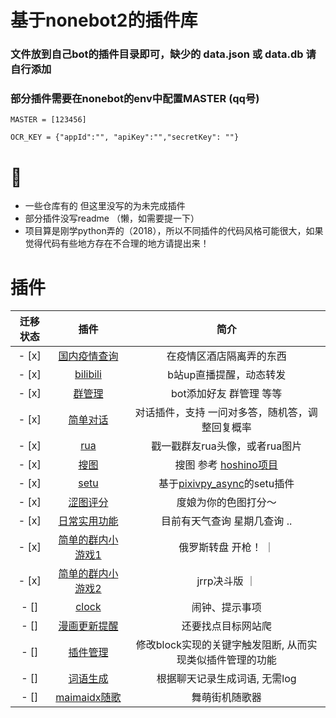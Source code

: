 # 基于nonebot2的插件库
### 文件放到自己bot的插件目录即可，缺少的 data.json 或 data.db 请自行添加  
### 部分插件需要在nonebot的env中配置MASTER (qq号)
```
MASTER = [123456]

OCR_KEY = {"appId":"", "apiKey":"","secretKey": ""}

```

# 📝
- 一些仓库有的 但这里没写的为未完成插件  
- 部分插件没写readme （懒，如需要提一下）  
- 项目算是刚学python弄的（2018），所以不同插件的代码风格可能很大，如果觉得代码有些地方存在不合理的地方请提出来！ 


# 插件 

| 迁移状态 |      插件       |     简介       |
|:------:|:---------------:|:------------:|
| - [x] |  [国内疫情查询](./covid-19_news) | 在疫情区酒店隔离弄的东西 |
| - [x] |  [bilibili](./bilibili) | b站up直播提醒，动态转发 |
| - [x] |  [群管理](./atirbot) | bot添加好友 群管理 等等 |
| - [x] |  [简单对话](./chat) | 对话插件，支持 一问对多答，随机答，调整回复概率  |
| - [x] |  [rua](./rua) | 戳一戳群友rua头像，或者rua图片 |
| - [x] |  [搜图](./search_pic) | 搜图 参考 [hoshino项目](https://github.com/pcrbot/Hoshino-plugin-transplant/tree/master/image) |
| - [x] |  [setu](./setu) | 基于[pixivpy_async](https://github.com/Mikubill/pixivpy-async)的setu插件 |
| - [x] |  [涩图评分](./setu_score) | 度娘为你的色图打分～ |
| - [x] |  [日常实用功能](./smdx) | 目前有天气查询 星期几查询 .. |
| - [x] |  [简单的群内小游戏1](./games) | 俄罗斯转盘 开枪！ ｜
| - [x] |  [简单的群内小游戏2](./jrrp) | jrrp决斗版 ｜
| - [] |  [clock](./clock) | 闹钟、提示事项 |
| - [] |  [漫画更新提醒](./comic_push) | 还要找点目标网站爬 |
| - [] |  [插件管理](./block) | 修改block实现的关键字触发阻断, 从而实现类似插件管理的功能 |
| - [] |  [词语生成](./word_cloud) | 根据聊天记录生成词语, 无需log |
| - [] |  [maimaidx随歌](./maimaidx) | 舞萌街机随歌器 |